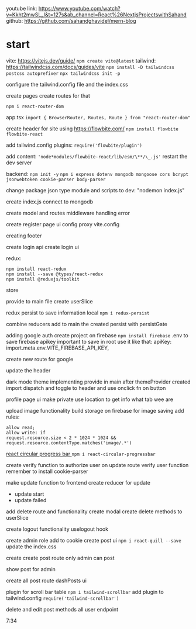 youtube link: https://www.youtube.com/watch?v=Kkht2mwSL_I&t=127s&ab_channel=React%26NextjsProjectswithSahand
github: https://github.com/sahandghavidel/mern-blog

# start

vite:
https://vitejs.dev/guide/
`npm create vite@latest`
tailwind:
https://tailwindcss.com/docs/guides/vite
`npm install -D tailwindcss postcss autoprefixer`
`npx tailwindcss init -p`

configure the tailwind.config file and the index.css

create pages
create routes for that

`npm i react-router-dom`

app.tsx
`import { BrowserRouter, Routes, Route } from "react-router-dom"`

create header for site
using https://flowbite.com/
`npm install flowbite flowbite-react`

add tailwind.config plugins:
`require('flowbite/plugin')`

add content:
`'node*modules/flowbite-react/lib/esm/\**/\_.js'`
restart the dev server

backend:
`npm init -y`
`npm i express dotenv mongodb mongoose cors bcrypt jsonwebtoken cookie-parser body-parser`

change package.json type module and scripts to dev: "nodemon index.js"

create index.js
connect to mongodb

create model and routes
middleware handling error

create register page ui
config proxy vite.config

creating footer

create login api
create login ui

redux:

```
npm install react-redux
npm install --save @types/react-redux
npm install @reduxjs/toolkit
```

store

provide to main file
create userSlice

redux persist to save information local
`npm i redux-persist`

combine reducers
add to main the created persist with persistGate

adding google auth
create project on firebase
`npm install firebase`
.env to save firebase apikey important to save in root
use it like that: apiKey: import.meta.env.VITE_FIREBASE_API_KEY,

create new route for google

update the header

dark mode theme implementing
provide in main after themeProvider created
import dispatch and toggle to header and use onclick fn on button

profile page ui
make private
use location to get info what tab wee are

upload image functionality
build storage on firebase for image saving
add rules:

```
allow read;
allow write: if
request.resource.size < 2 * 1024 * 1024 &&
request.resource.contentType.matches('image/.*')
```

[react circular progress bar ](https://www.npmjs.com/package/react-circular-progressbar)
`npm i react-circular-progressbar`

create verify function to authorize user on update route
verify user function
remember to install cookie-parser

make update function to frontend
create reducer for update
- update start
- update failed

add delete route and functionality
create modal 
create delete methods to userSlice

create logout functionality
uselogout hook

create admin role
add to cookie
create post ui
`npm i react-quill --save`
update the index.css 

create create post route
only admin can post 

show post for admin

create all post route 
dashPosts ui

plugin for scroll bar table 
`npm i tailwind-scrollbar`
add plugin to tailwind.config
`require('tailwind-scrollbar')`

delete and edit post methods
all user endpoint

7:34